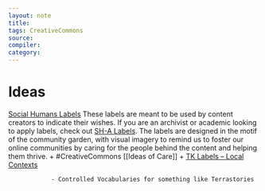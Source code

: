 ```yaml
---
layout: note
title:
tags: CreativeCommons
source:
compiler:
category:
---
```


# Ideas

[Social Humans Labels](https://www.docnow.io/social-humans/sh-c-labels.html)  These labels are meant to be used by content creators to indicate their wishes. If you are an archivist or academic looking to apply labels, check out [SH-A Labels](https://www.docnow.io/social-humans/sh-a-labels.html).  The labels are designed in the motif of the community garden, with visual imagery to remind us to foster our online communities by caring for the people behind the content and helping them thrive. + #CreativeCommons [[Ideas of Care]] + [TK Labels – Local Contexts](https://localcontexts.org/labels/traditional-knowledge-labels/)

				- Controlled Vocabularies for something like Terrastories